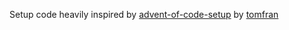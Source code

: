 Setup code heavily inspired by [advent-of-code-setup](https://github.com/tomfran/advent-of-code-setup) by [tomfran](https://github.com/tomfran)
